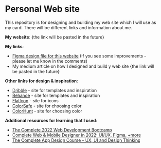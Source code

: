 # Personal Web site

This repository is for designing and building my web site which I will use as my card. There will be different links and information about me.

**My website**: {the link will be pasted in the future}

**My links**:
- [Figma design file for this website](https://www.figma.com/file/S9X1xihuopxbcFh4rz50HN/Valerie-Website?node-id=0%3A1) (If you see some improvements - please let me know in the comments)
- My medium article on how I designed and build y web site {the link will be pasted in the future}

**Other links for design & inspiration**:
- [Dribble](https://dribbble.com/) - site for templates and inspiration 
- [Behance](https://www.behance.net/) - site for templates and inspiration
- [FlatIcon](https://www.flaticon.com/) - site for icons
- [ColorSafe](http://colorsafe.co/) - site for choosing color
- [ColorHunt](https://colorhunt.co/) - site for choosing color

**Additional resources for learning that I used**:
- [The Complete 2022 Web Development Bootcamp](https://www.udemy.com/course/the-complete-web-development-bootcamp/)
- [Complete Web & Mobile Designer in 2022: UI/UX, Figma, +more](https://www.udemy.com/course/complete-web-designer-mobile-designer-zero-to-mastery/)
- [The Complete App Design Course - UX, UI and Design Thinking](https://www.udemy.com/course/the-complete-app-design-course-ux-and-ui-design/)

